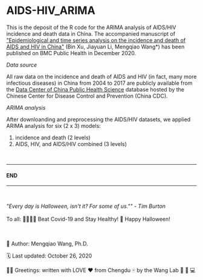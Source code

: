 # AIDS-HIV_ARIMA
This is the deposit of the R code for the ARIMA analysis of AIDS/HIV incidence and death data in China. The accompanied manuscript of ["Epidemiological and time series analysis on the incidence and death of AIDS and HIV in China"](https://bmcpublichealth.biomedcentral.com/articles/10.1186/s12889-020-09977-8) (Bin Xu, Jiayuan Li, Mengqiao Wang*) has been published on BMC Public Health in December 2020.
<br/>

*Data source*

All raw data on the incidence and death of AIDS and HIV (in fact, many more infectious diseases) in China from 2004 to 2017 are publicly available from the [Data Center of China Public Health Science](http://www.phsciencedata.cn/Share/en/) database hosted by the Chinese Center for Disease Control and Prevention (China CDC). 
<br/>

*ARIMA analysis*

After downloanding and preprocessing the AIDS/HIV datasets, we applied ARIMA analysis for six (2 x 3) models:
1. incidence and death (2 levels)
2. AIDS, HIV, and AIDS/HIV combined (3 levels)
<br/>

-----------------------------------------------------------------------------------------------------------------------------------------------------------------------------------
#### END
-----------------------------------------------------------------------------------------------------------------------------------------------------------------------------------
<br/>

*"Every day is Halloween, isn't it? For some of us."" - Tim Burton*
<br/><br/>
To all: :family_man_woman_girl_boy: Beat Covid-19 and Stay Healthy! :jack_o_lantern: Happy Halloween!
<br/><br/><br/>

:adult: Author: Mengqiao Wang, Ph.D.

:spiral_calendar: Last updated: October 26, 2020

🤟🏻 Greetings: written with LOVE :heart: from Chengdu :mahjong: by the Wang Lab :dna: :test_tube: :computer:


